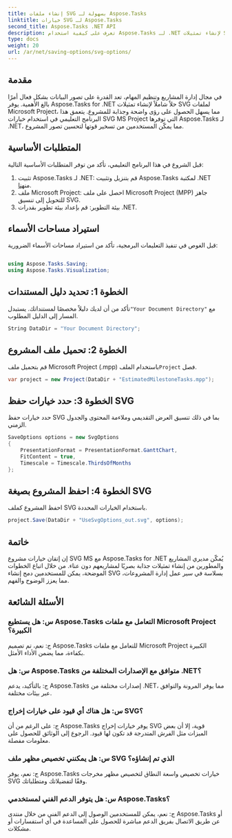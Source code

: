 ```yaml
---
title: إنشاء ملفات SVG بسهولة لـ Aspose.Tasks
linktitle: خيارات SVG لـ Aspose.Tasks
second_title: Aspose.Tasks .NET API
description: تعرف على كيفية استخدام Aspose.Tasks لـ .NET لإنشاء تمثيلات SVG لملفات Microsoft Project دون عناء لتحسين تصور المشروع.
type: docs
weight: 20
url: /ar/net/saving-options/svg-options/
---
```

## مقدمة
في مجال إدارة المشاريع وتنظيم المهام، تعد القدرة على تصور البيانات بشكل فعال أمرًا بالغ الأهمية. يوفر Aspose.Tasks for .NET حلاً شاملاً لإنشاء تمثيلات SVG لملفات Microsoft Project، مما يسهل الحصول على رؤى واضحة وجذابة للمشروع. يتعمق هذا البرنامج التعليمي في استخدام خيارات SVG MS Project التي توفرها Aspose.Tasks لـ .NET، مما يمكّن المستخدمين من تسخير قوتها لتحسين تصور المشروع.
## المتطلبات الأساسية
قبل الشروع في هذا البرنامج التعليمي، تأكد من توفر المتطلبات الأساسية التالية:
1.  تثبيت Aspose.Tasks لـ .NET: قم بتنزيل وتثبيت Aspose.Tasks لمكتبة .NET من[هنا](https://releases.aspose.com/tasks/net/).
2. ملف Microsoft Project: احصل على ملف Microsoft Project (MPP) جاهز للتحويل إلى تنسيق SVG.
3. بيئة التطوير: قم بإعداد بيئة تطوير بقدرات .NET.

## استيراد مساحات الأسماء
قبل الغوص في تنفيذ التعليمات البرمجية، تأكد من استيراد مساحات الأسماء الضرورية:
```csharp

using Aspose.Tasks.Saving;
using Aspose.Tasks.Visualization;
```

## الخطوة 1: تحديد دليل المستندات
تأكد من أن لديك دليلاً مخصصًا لمستنداتك. يستبدل`"Your Document Directory"` مع المسار إلى الدليل المطلوب.
```csharp
String DataDir = "Your Document Directory";
```
## الخطوة 2: تحميل ملف المشروع
 قم بتحميل ملف Microsoft Project (.mpp) باستخدام الملف`Project` فصل.
```csharp
var project = new Project(DataDir + "EstimatedMilestoneTasks.mpp");
```
## الخطوة 3: حدد خيارات حفظ SVG
حدد خيارات حفظ SVG بما في ذلك تنسيق العرض التقديمي وملاءمة المحتوى والجدول الزمني.
```csharp
SaveOptions options = new SvgOptions
{
    PresentationFormat = PresentationFormat.GanttChart,
    FitContent = true,
    Timescale = Timescale.ThirdsOfMonths
};
```
## الخطوة 4: احفظ المشروع بصيغة SVG
احفظ المشروع كملف SVG باستخدام الخيارات المحددة.
```csharp
project.Save(DataDir + "UseSvgOptions_out.svg", options);
```

## خاتمة
إن إتقان خيارات مشروع SVG MS مع Aspose.Tasks for .NET يُمكّن مديري المشاريع والمطورين من إنشاء تمثيلات جذابة بصريًا لمشاريعهم دون عناء. من خلال اتباع الخطوات الموضحة، يمكن للمستخدمين دمج إنشاء SVG بسلاسة في سير عمل إدارة المشروعات، مما يعزز الوضوح والفهم.
## الأسئلة الشائعة
### س: هل يستطيع Aspose.Tasks التعامل مع ملفات Microsoft Project الكبيرة؟
ج: نعم، تم تصميم Aspose.Tasks للتعامل مع ملفات Microsoft Project الكبيرة بكفاءة، مما يضمن الأداء الأمثل.

### س: هل Aspose.Tasks متوافق مع الإصدارات المختلفة من .NET؟
ج: بالتأكيد، يدعم Aspose.Tasks إصدارات مختلفة من .NET، مما يوفر المرونة والتوافق عبر بيئات مختلفة.

### س: هل هناك أي قيود على خيارات إخراج SVG؟
ج: على الرغم من أن Aspose.Tasks يوفر خيارات إخراج SVG قوية، إلا أن بعض الميزات مثل الفرش المتدرجة قد تكون لها قيود. الرجوع إلى الوثائق للحصول على معلومات مفصلة.

### س: هل يمكنني تخصيص مظهر ملف SVG الذي تم إنشاؤه؟
ج: نعم، يوفر Aspose.Tasks خيارات تخصيص واسعة النطاق لتخصيص مظهر مخرجات SVG وفقًا لتفضيلاتك ومتطلباتك.

### س: هل يتوفر الدعم الفني لمستخدمي Aspose.Tasks؟
ج: نعم، يمكن للمستخدمين الوصول إلى الدعم الفني من خلال منتدى Aspose.Tasks أو عن طريق الاتصال بفريق الدعم مباشرة للحصول على المساعدة في أي استفسارات أو مشكلات.